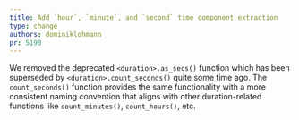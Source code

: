 ```yaml
---
title: Add `hour`, `minute`, and `second` time component extraction
type: change
authors: dominiklohmann
pr: 5190
---
```


We removed the deprecated `<duration>.as_secs()` function which has been
superseded by `<duration>.count_seconds()` quite some time ago. The
`count_seconds()` function provides the same functionality with a more
consistent naming convention that aligns with other duration-related functions
like `count_minutes()`, `count_hours()`, etc.
